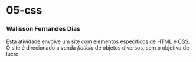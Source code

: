 # 05-css

### Walisson Fernandes Dias

Esta atividade envolve um site com elementos específicos de HTML e CSS.  
O site é direcionado a venda *fictícia* de objetos diversos, sem o objetivo de lucro.